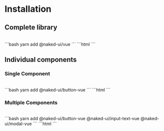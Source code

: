 # Installation

## Complete library

<br>

<code-group>
  <code-block title="Vue">
  ```bash
  yarn add @naked-ui/vue
  ```
  </code-block>

  <code-block title="HTML">
  ```html
  <script src="https://cdn.jsdelivr.net/npm/naked-ui"></script>
  ```
  </code-block>
</code-group>

<br>

## Individual components

### Single Component

<br>

<code-group>
  <code-block title="Vue">
  ```bash
  yarn add @naked-ui/button-vue
  ```
  </code-block>

  <code-block title="HTML">
  ```html
  <script src="https://cdn.jsdelivr.net/npm/@naked-ui/button"></script>
  ```
  </code-block>
</code-group>

### Multiple Components

<br>

<code-group>
  <code-block title="Vue">
  ```bash
  yarn add @naked-ui/button-vue @naked-ui/input-text-vue @naked-ui/modal-vue
  ```
  </code-block>

  <code-block title="HTML">
  ```html
  <script src="https://cdn.jsdelivr.net/npm/@naked-ui/button"></script>
  <script src="https://cdn.jsdelivr.net/npm/@naked-ui/input-text"></script>
  <script src="https://cdn.jsdelivr.net/npm/@naked-ui/modal"></script>
  ```
  </code-block>
</code-group>
